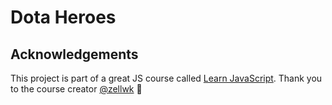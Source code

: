 # Dota Heroes

## Acknowledgements
This project is part of a great JS course called [Learn JavaScript](https://learnjavascript.today/). Thank you to the course creator [@zellwk](https://github.com/zellwk) :raised_hands:

<!-- ## Demo
<img src="https://github.com/zellwk/jsf/raw/master/images/components/autocomplete/basic/autocomplete.gif" width="700"> -->

